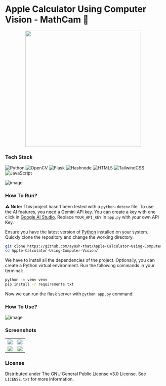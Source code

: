 # Apple Calculator Using Computer Vision - MathCam 📸

<p align="center">
  <img src="https://github.com/user-attachments/assets/03f7c640-820c-427c-98c8-d61728733853" height="375">
</p>

### Tech Stack

![Python](https://img.shields.io/badge/python-3670A0?style=for-the-badge&logo=python&logoColor=ffdd54)
![OpenCV](https://img.shields.io/badge/opencv-%23white.svg?style=for-the-badge&logo=opencv&logoColor=white)
![Flask](https://img.shields.io/badge/flask-%23000.svg?style=for-the-badge&logo=flask&logoColor=white)
![Hashnode](https://img.shields.io/badge/Hashnode-2962FF?style=for-the-badge&logo=hashnode&logoColor=white)
![HTML5](https://img.shields.io/badge/html5-%23E34F26.svg?style=for-the-badge&logo=html5&logoColor=white)
![TailwindCSS](https://img.shields.io/badge/tailwindcss-%2338B2AC.svg?style=for-the-badge&logo=tailwind-css&logoColor=white)
![JavaScript](https://img.shields.io/badge/javascript-%23323330.svg?style=for-the-badge&logo=javascript&logoColor=%23F7DF1E)

![image](https://github.com/user-attachments/assets/a4826961-70cb-4481-b9db-22b94d539ee3)

### How To Run?

**⚠️ Note:** This project hasn't been tested with a ```python-dotenv``` file. To use the AI features, you need a Gemini API key. You can create a key with one click in [Google AI Studio](https://makersuite.google.com/app/apikey). Replace ```YOUR_API_KEY``` in ```app.py``` with your own API Key.

Ensure you have the latest version of [Python](https://www.python.org/downloads/) installed on your system. Quickly clone the repository and change the working directory.

```bash
git clone https://github.com/ayush-that/Apple-Calculator-Using-Computer-Vision.git
cd Apple-Calculator-Using-Computer-Vision/
```

We have to install all the dependencies of the project. Optionally, you can create a Python virtual environment. Run the following commands in your terminal:

```bash
python -m venv venv
pip install -r requirements.txt
```
Now we can run the flask server with ```python app.py``` command.

### How To Use?

![image](https://github.com/user-attachments/assets/e93169af-412a-4183-9a18-fd8990e26022)

### Screenshots

<table align="center">
  <tr>
    <td align="center">
      <img src="https://github.com/user-attachments/assets/c6f40aec-604d-4c99-877a-31c68d573637">
    </td>
    <td align="center">
      <img src="https://github.com/user-attachments/assets/c6f40aec-604d-4c99-877a-31c68d573637">
    </td>
  </tr>
  <tr>
    <td align="center">
      <img src="https://github.com/user-attachments/assets/c6f40aec-604d-4c99-877a-31c68d573637">
    </td>
    <td align="center">
      <img src="https://github.com/user-attachments/assets/c6f40aec-604d-4c99-877a-31c68d573637">
    </td>
  </tr>
</table>

### License

Distributed under The GNU General Public License v3.0 License. See `LICENSE.txt` for more information.
